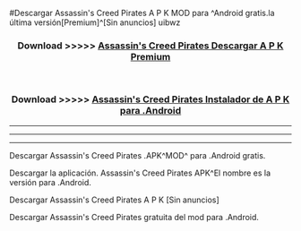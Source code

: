 #Descargar Assassin's Creed Pirates A P K MOD para ^Android gratis.la última versión[Premium]^[Sin anuncios] uibwz



<div align="center">
<h3>Download >>>>> <a href="https://es-web.web.app/?es= Assassin's Creed Pirates">Assassin's Creed Pirates Descargar A P K Premium</a></h3><br>

<h3>Download >>>>> <a href="https://es-web.web.app/?es= Assassin's Creed Pirates">Assassin's Creed Pirates Instalador de A P K para .Android</a></h3>
</div>


----------------------------------------------------------

----------------------------------------------------------

----------------------------------------------------------

Descargar Assassin's Creed Pirates .APK^MOD^ para .Android gratis.

Descargar la aplicación. Assassin's Creed Pirates APK^El nombre es la versión para .Android.

Descargar Assassin's Creed Pirates A P K [Sin anuncios]

Descargar Assassin's Creed Pirates gratuita del mod para .Android.